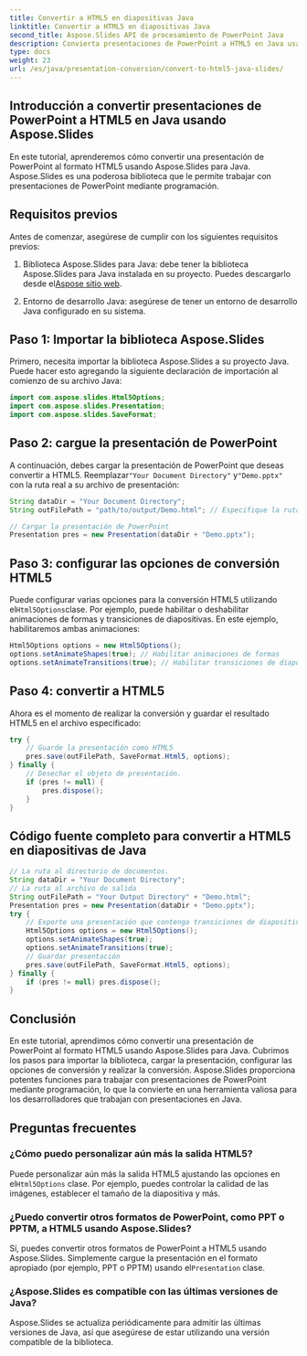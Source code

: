 ```yaml
---
title: Convertir a HTML5 en diapositivas Java
linktitle: Convertir a HTML5 en diapositivas Java
second_title: Aspose.Slides API de procesamiento de PowerPoint Java
description: Convierta presentaciones de PowerPoint a HTML5 en Java usando Aspose.Slides. Aprenda a automatizar el proceso de conversión con ejemplos de código paso a paso.
type: docs
weight: 23
url: /es/java/presentation-conversion/convert-to-html5-java-slides/
---
```


## Introducción a convertir presentaciones de PowerPoint a HTML5 en Java usando Aspose.Slides

En este tutorial, aprenderemos cómo convertir una presentación de PowerPoint al formato HTML5 usando Aspose.Slides para Java. Aspose.Slides es una poderosa biblioteca que le permite trabajar con presentaciones de PowerPoint mediante programación.

## Requisitos previos

Antes de comenzar, asegúrese de cumplir con los siguientes requisitos previos:

1.  Biblioteca Aspose.Slides para Java: debe tener la biblioteca Aspose.Slides para Java instalada en su proyecto. Puedes descargarlo desde el[Aspose sitio web](https://products.aspose.com/slides/java/).

2. Entorno de desarrollo Java: asegúrese de tener un entorno de desarrollo Java configurado en su sistema.

## Paso 1: Importar la biblioteca Aspose.Slides

Primero, necesita importar la biblioteca Aspose.Slides a su proyecto Java. Puede hacer esto agregando la siguiente declaración de importación al comienzo de su archivo Java:

```java
import com.aspose.slides.Html5Options;
import com.aspose.slides.Presentation;
import com.aspose.slides.SaveFormat;
```

## Paso 2: cargue la presentación de PowerPoint

 A continuación, debes cargar la presentación de PowerPoint que deseas convertir a HTML5. Reemplazar`"Your Document Directory"` y`"Demo.pptx"` con la ruta real a su archivo de presentación:

```java
String dataDir = "Your Document Directory";
String outFilePath = "path/to/output/Demo.html"; // Especifique la ruta donde desea guardar la salida HTML5

// Cargar la presentación de PowerPoint
Presentation pres = new Presentation(dataDir + "Demo.pptx");
```

## Paso 3: configurar las opciones de conversión HTML5

 Puede configurar varias opciones para la conversión HTML5 utilizando el`Html5Options`clase. Por ejemplo, puede habilitar o deshabilitar animaciones de formas y transiciones de diapositivas. En este ejemplo, habilitaremos ambas animaciones:

```java
Html5Options options = new Html5Options();
options.setAnimateShapes(true); // Habilitar animaciones de formas
options.setAnimateTransitions(true); // Habilitar transiciones de diapositivas
```

## Paso 4: convertir a HTML5

Ahora es el momento de realizar la conversión y guardar el resultado HTML5 en el archivo especificado:

```java
try {
    // Guarde la presentación como HTML5
    pres.save(outFilePath, SaveFormat.Html5, options);
} finally {
    // Desechar el objeto de presentación.
    if (pres != null) {
        pres.dispose();
    }
}
```

## Código fuente completo para convertir a HTML5 en diapositivas de Java

```java
// La ruta al directorio de documentos.
String dataDir = "Your Document Directory";
// La ruta al archivo de salida
String outFilePath = "Your Output Directory" + "Demo.html";
Presentation pres = new Presentation(dataDir + "Demo.pptx");
try {
	// Exporte una presentación que contenga transiciones de diapositivas, animaciones y animaciones de formas a HTML5
	Html5Options options = new Html5Options();
	options.setAnimateShapes(true);
	options.setAnimateTransitions(true);
	// Guardar presentación
	pres.save(outFilePath, SaveFormat.Html5, options);
} finally {
	if (pres != null) pres.dispose();
}
```

## Conclusión

En este tutorial, aprendimos cómo convertir una presentación de PowerPoint al formato HTML5 usando Aspose.Slides para Java. Cubrimos los pasos para importar la biblioteca, cargar la presentación, configurar las opciones de conversión y realizar la conversión. Aspose.Slides proporciona potentes funciones para trabajar con presentaciones de PowerPoint mediante programación, lo que la convierte en una herramienta valiosa para los desarrolladores que trabajan con presentaciones en Java.

## Preguntas frecuentes

### ¿Cómo puedo personalizar aún más la salida HTML5?

Puede personalizar aún más la salida HTML5 ajustando las opciones en el`Html5Options` clase. Por ejemplo, puedes controlar la calidad de las imágenes, establecer el tamaño de la diapositiva y más.

### ¿Puedo convertir otros formatos de PowerPoint, como PPT o PPTM, a HTML5 usando Aspose.Slides?

 Sí, puedes convertir otros formatos de PowerPoint a HTML5 usando Aspose.Slides. Simplemente cargue la presentación en el formato apropiado (por ejemplo, PPT o PPTM) usando el`Presentation` clase.

### ¿Aspose.Slides es compatible con las últimas versiones de Java?

Aspose.Slides se actualiza periódicamente para admitir las últimas versiones de Java, así que asegúrese de estar utilizando una versión compatible de la biblioteca.